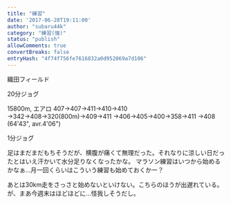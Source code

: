 ```yaml
---
title: "練習"
date: '2017-06-28T19:11:00'
author: "subaru44k"
category: "練習(強)"
status: "publish"
allowComments: true
convertBreaks: false
entryHash: "4f74f756fe7616832a0d952069a7d106"
---
```

織田フィールド

20分ジョグ

15800m, エアロ
407→407→411→410→410
→342→408→320(800m)→409→411
→406→405→400→358→411
→408
(64'43", avr.4'06")

1分ジョグ

足はまだまだもちそうだが、横腹が痛くて無理だった。それなりに涼しい日だったとはいえ汗かいて水分足りなくなったかな。
マラソン練習はいつから始めるかなぁ…月一回くらいはこういう練習も始めておくかー？

あとは30km走をさっさと始めないといけない。こちらのほうが出遅れている。が、まあ今週末はほどほどに…怪我しそうだし。
